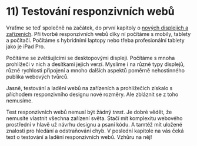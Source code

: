 # 11) Testování responzivních webů

Vraťme se teď společně na začátek, do první kapitoly o [nových displejích a zařízeních](kap-prostredi.md). Při tvorbě responzivních webů díky ní počítáme s mobily, tablety a počítači. Počítáme s hybridními laptopy nebo třeba profesionální tablety jako je iPad Pro. 

Počítáme se zvětšujícími se desktopovými displeji. Počítáme s mnoha prohlížeči v nich a desítkami jejich verzí. Myslíme i na různé typy displejů, různé rychlosti připojení a mnoho dalších aspektů poměrně nehostinného publika webových tvůrců. 

Jasně, testování a ladění webů na zařízeních a prohlížečích získalo s příchodem responzivního designu nové rozměry. Ale zbláznit se z toho nemusíme.

Test responzivních webů nemusí být žádný *trest*. Je dobré vědět, že nemusíte vlastnit všechna zařízení světa. Stačí mít komplexitu webového prostřední v hlavě už návrhu designu a psaní kódu. A tamtéž mít uložené znalosti pro hledání a odstraňování chyb. V poslední kapitole na vás čeká text o testování a ladění responzivních webů. Vzhůru na něj!
